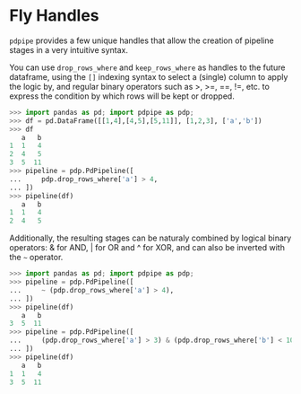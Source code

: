 # Fly Handles

`pdpipe` provides a few unique handles that allow the creation of pipeline
stages in a very intuitive syntax.

You can use `drop_rows_where` and `keep_rows_where` as handles to the future dataframe,
using the `[]` indexing syntax to select a (single) column to apply the logic
by, and regular binary operators such as >, >=, ==, !=, etc. to express the
condition by which rows will be kept or dropped.

```python
>>> import pandas as pd; import pdpipe as pdp;
>>> df = pd.DataFrame([[1,4],[4,5],[5,11]], [1,2,3], ['a','b'])
>>> df
   a   b
1  1   4
2  4   5
3  5  11
>>> pipeline = pdp.PdPipeline([
...     pdp.drop_rows_where['a'] > 4,
... ])
>>> pipeline(df)
   a   b
1  1   4
2  4   5
```

Additionally, the resulting stages can be naturaly combined by logical binary operators:
& for AND, | for OR and ^ for XOR, and can also be inverted with the `~`
operator.

```python
>>> import pandas as pd; import pdpipe as pdp;
>>> pipeline = pdp.PdPipeline([
...     ~ (pdp.drop_rows_where['a'] > 4),
... ])
>>> pipeline(df)
   a   b
3  5  11
>>> pipeline = pdp.PdPipeline([
...     (pdp.drop_rows_where['a'] > 3) & (pdp.drop_rows_where['b'] < 10),
... ])
>>> pipeline(df)
   a   b
1  1   4
3  5  11
```
